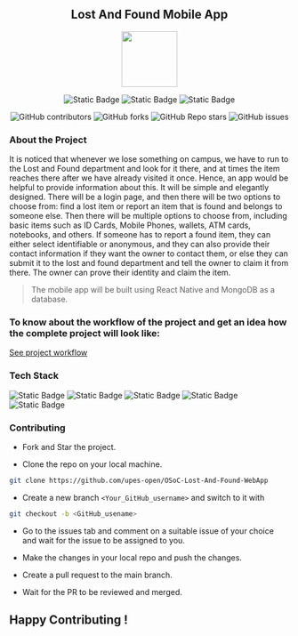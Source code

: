  <div align='center'>

## Lost And Found Mobile App

<img src='https://github.com/upes-open/Git-WorkShop/assets/101355193/b9315c8e-5aaa-438e-ab5a-48b25571dc90' width=100>

![Static Badge](https://img.shields.io/badge/Discord-202020?logo=discord&logoColor=%235865F2&link=http%3A%2F%2Fdiscord.gg%2F2rnWsvkX) ![Static Badge](https://img.shields.io/badge/Twitter-202020?logo=twitter&logoColor=%231DA1F2&link=https%3A%2F%2Ftwitter.com%2FUpesOpen) ![Static Badge](https://img.shields.io/badge/Instagram-202020?logo=instagram&logoColor=%23E4405F&link=https%3A%2F%2Fwww.instagram.com%2Fupesopen_%2F)



![GitHub contributors](https://img.shields.io/github/contributors/upes-open/OSoC-Lost-And-Found-App) ![GitHub forks](https://img.shields.io/github/forks/upes-open/OSoC-Lost-And-Found-App) ![GitHub Repo stars](https://img.shields.io/github/stars/upes-open/OSoC-Lost-And-Found-App)
![GitHub issues](https://img.shields.io/github/issues/upes-open/OSoC-Lost-And-Found-App)


<!---contributor banner: https://shields.io/badges/git-hub-contributors
fork banner: https://shields.io/badges/git-hub-forks
star banner: https://shields.io/badges/git-hub-repo-stars
issues banner: https://shields.io/badges/git-hub-issues--->

</div>

### About the Project
It is noticed that whenever we lose something on campus, we have to run to the Lost and Found department and look for it there, and at times the item reaches there after we have already visited it once. Hence, an app would be helpful to provide information about this. It will be simple and elegantly designed. There will be a login page, and then there will be two options to choose from: find a lost item or report an item that is found and belongs to someone else. Then there will be multiple options to choose from, including basic items such as ID Cards, Mobile Phones, wallets, ATM cards, notebooks, and others. If someone has to report a found item, they can either select identifiable or anonymous, and they can also provide their contact information if they want the owner to contact them, or else they can submit it to the lost and found department and tell the owner to claim it from there. The owner can prove their identity and claim the item.  
> The mobile app will be built using React Native and MongoDB as a database.

### To know about the workflow of the project and get an idea how the complete project will look like:
[See project workflow](workflow.md)

### Tech Stack

![Static Badge](https://img.shields.io/badge/NodeJS-101010?logo=nodedotjs&logoColor=%23339933) ![Static Badge](https://img.shields.io/badge/MongoDB-101010?logo=mongodb&logoColor=%2347A248) ![Static Badge](https://img.shields.io/badge/ReactJS-101010?logo=react&logoColor=%2361DAFB) ![Static Badge](https://img.shields.io/badge/Docker-101010?logo=docker&logoColor=%232496ED) ![Static Badge](https://img.shields.io/badge/Firebase-101010?logo=firebase&logoColor=%23FFCA28)


### Contributing


* Fork and Star the project.

* Clone the repo on your local machine.

```bash
git clone https://github.com/upes-open/OSoC-Lost-And-Found-WebApp
```

* Create a new branch `<Your_GitHub_username>` and switch to it with 

```bash
git checkout -b <GitHub_usename>
```

* Go to the issues tab and comment on a suitable issue of your choice and wait for the issue to be assigned to you.

* Make the changes in your local repo and push the changes.
* Create a pull request to the main branch.
* Wait for the PR to be reviewed and merged.


## Happy Contributing !
